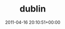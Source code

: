 ---
title:		"dublin"
type:		"upload"
description:		"TBC"
date:		"2011-04-16 20:10:51+00:00"
album:		"experimental"
filename:		"dublin.md"
series:		""
cl_public_id:		"experimental/dublin"
cl_version:		1497004555
format:		"tiff"
bytes:		5593580
width:		2560
height:		1440
exposure_mode:		"Manual"
program:		"Manual"
aperture:		undefined
focal_length:		"11.0 mm"
iso:		"200"
shutter_speed:		undefined
metering:		"Center-weighted average"
flash:		"No Flash"
white_balance:		"Manual"
colour_temp:		"-3.7"
has_crop:		"No"
orientation:		"Horizontal (normal)"
camera_model:		"NIKON D200"
lens_info:		"No lens info"
artist:		"No artist info"
x_resolution:		"300"
y_resolution:		"300"
---